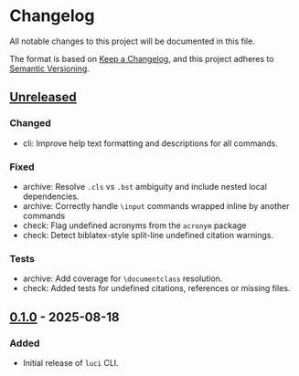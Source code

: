 # Changelog

All notable changes to this project will be documented in this file.

The format is based on [Keep a Changelog](https://keepachangelog.com/en/1.1.0/),
and this project adheres to [Semantic Versioning](https://semver.org/spec/v2.0.0.html).

## [Unreleased]

### Changed
- cli: Improve help text formatting and descriptions for all commands.

### Fixed
- archive: Resolve `.cls` vs `.bst` ambiguity and include nested local dependencies.
- archive: Correctly handle `\input` commands wrapped inline by another commands
- check: Flag undefined acronyms from the `acronym` package
- check: Detect biblatex-style split-line undefined citation warnings.

### Tests
- archive: Add coverage for `\documentclass` resolution.
- check: Added tests for undefined citations, references or missing files.

## [0.1.0] - 2025-08-18

### Added
- Initial release of `luci` CLI.

[Unreleased]: https://github.com/awadell1/luci-tex/compare/v0.1.0...HEAD
[0.1.0]: https://github.com/awadell1/luci-tex/releases/tag/v0.1.0
